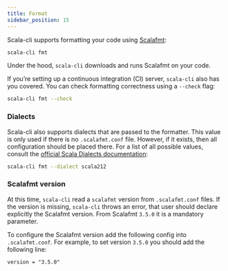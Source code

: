 ```yaml
---
title: Format
sidebar_position: 15
---
```


Scala-cli supports formatting your code using [Scalafmt](https://scalameta.org/scalafmt/):

```bash
scala-cli fmt
```

Under the hood, `scala-cli` downloads and runs Scalafmt on your code.

If you’re setting up a continuous integration (CI) server, `scala-cli` also has you covered.
You can check formatting correctness using a `--check` flag:

```bash
scala-cli fmt --check
```

### Dialects 

Scala-cli also supports dialects that are passed to the formatter.
This value is only used if there is no `.scalafmt.conf` file.
However, if it exists, then all configuration should be placed there.
For a list of all possible values, consult the [official Scala Dialects documentation](https://scalameta.org/scalafmt/docs/configuration.html#scala-dialects):

```bash
scala-cli fmt --dialect scala212
```

### Scalafmt version

At this time, `scala-cli` read a `scalafmt` version from `.scalafmt.conf` files. If the version is missing, `scala-cli` throws an error, that user should declare explicitly the Scalafmt version. From Scalafmt `3.5.0` it is a mandatory parameter.

To configure the Scalafmt version add the following config into `.scalafmt.conf`. For example, to set version `3.5.0` you should add the following line:

```
version = "3.5.0"
```
